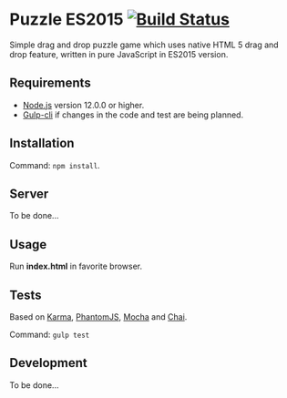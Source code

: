 # Puzzle ES2015 [![Build Status](https://travis-ci.org/dawid-drelichowski/puzzle-es2015.svg?branch=master)](https://travis-ci.org/dawid-drelichowski/puzzle-es2015)

Simple drag and drop puzzle game which uses native HTML 5 drag and drop feature, written in pure JavaScript in ES2015 version.

## Requirements

* [Node.js](https://nodejs.org/) version 12.0.0 or higher.
* [Gulp-cli](https://github.com/gulpjs/gulp-cli) if changes in the code and test are being planned.

## Installation

Command: `npm install`.

## Server

To be done...

## Usage

Run **index.html** in favorite browser.

## Tests

Based on [Karma](http://karma-runner.github.io/), [PhantomJS](http://phantomjs.org/), [Mocha](http://mochajs.org/) and [Chai](http://chaijs.com/).

Command: `gulp test`

## Development

To be done...

